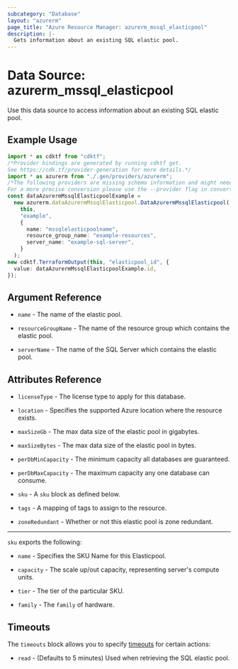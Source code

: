 ```yaml
---
subcategory: "Database"
layout: "azurerm"
page_title: "Azure Resource Manager: azurerm_mssql_elasticpool"
description: |-
  Gets information about an existing SQL elastic pool.
---
```


# Data Source: azurerm\_mssql\_elasticpool

Use this data source to access information about an existing SQL elastic pool.

## Example Usage

```typescript
import * as cdktf from "cdktf";
/*Provider bindings are generated by running cdktf get.
See https://cdk.tf/provider-generation for more details.*/
import * as azurerm from "./.gen/providers/azurerm";
/*The following providers are missing schema information and might need manual adjustments to synthesize correctly: azurerm.
For a more precise conversion please use the --provider flag in convert.*/
const dataAzurermMssqlElasticpoolExample =
  new azurerm.dataAzurermMssqlElasticpool.DataAzurermMssqlElasticpool(
    this,
    "example",
    {
      name: "mssqlelasticpoolname",
      resource_group_name: "example-resources",
      server_name: "example-sql-server",
    }
  );
new cdktf.TerraformOutput(this, "elasticpool_id", {
  value: dataAzurermMssqlElasticpoolExample.id,
});

```

## Argument Reference

*   `name` - The name of the elastic pool.

*   `resourceGroupName` - The name of the resource group which contains the elastic pool.

*   `serverName` - The name of the SQL Server which contains the elastic pool.

## Attributes Reference

*   `licenseType` - The license type to apply for this database.

*   `location` - Specifies the supported Azure location where the resource exists.

*   `maxSizeGb` - The max data size of the elastic pool in gigabytes.

*   `maxSizeBytes` - The max data size of the elastic pool in bytes.

*   `perDbMinCapacity` - The minimum capacity all databases are guaranteed.

*   `perDbMaxCapacity` - The maximum capacity any one database can consume.

*   `sku` - A `sku` block as defined below.

*   `tags` - A mapping of tags to assign to the resource.

*   `zoneRedundant` - Whether or not this elastic pool is zone redundant.

***

`sku` exports the following:

*   `name` - Specifies the SKU Name for this Elasticpool.

*   `capacity` - The scale up/out capacity, representing server's compute units.

*   `tier` - The tier of the particular SKU.

*   `family` - The `family` of hardware.

## Timeouts

The `timeouts` block allows you to specify [timeouts](https://www.terraform.io/language/resources/syntax#operation-timeouts) for certain actions:

* `read` - (Defaults to 5 minutes) Used when retrieving the SQL elastic pool.
